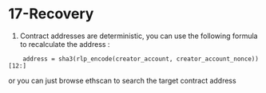 # 17-Recovery

1. Contract addresses are deterministic, you can use the following formula to recalculate the address :

```shell
    address = sha3(rlp_encode(creator_account, creator_account_nonce))[12:]
```

or you can just browse ethscan to search the target contract address
